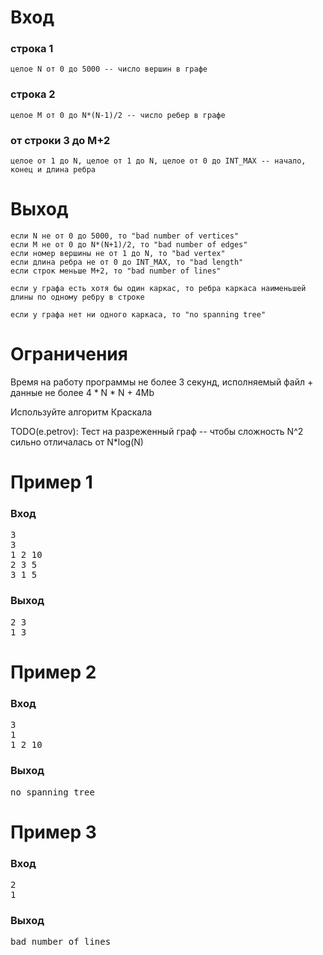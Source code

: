 # Вход
### строка 1
	целое N от 0 до 5000 -- число вершин в графе
### строка 2
	целое M от 0 до N*(N-1)/2 -- число ребер в графе
### от строки 3 до M+2
	целое от 1 до N, целое от 1 до N, целое от 0 до INT_MAX -- начало, конец и длина ребра

# Выход
	если N не от 0 до 5000, то "bad number of vertices"
	если M не от 0 до N*(N+1)/2, то "bad number of edges"
	если номер вершины не от 1 до N, то "bad vertex"
	если длина ребра не от 0 до INT_MAX, то "bad length"
	если строк меньше M+2, то "bad number of lines"

	если у графа есть хотя бы один каркас, то ребра каркаса наименьшей длины по одному ребру в строке

	если у графа нет ни одного каркаса, то "no spanning tree"

# Ограничения
Время на работу программы не более 3 секунд, исполняемый файл + данные не более 4 * N * N + 4Mb

Используйте алгоритм Краскала

TODO(e.petrov): Тест на разреженный граф -- чтобы сложность N^2 сильно отличалась от N*log(N)

# Пример 1
### Вход
<pre>
3
3
1 2 10
2 3 5
3 1 5
</pre>
### Выход
<pre>
2 3
1 3
</pre>

# Пример 2
### Вход
<pre>
3
1
1 2 10
</pre>
### Выход
<pre>
no spanning tree
</pre>

# Пример 3
### Вход
<pre>
2
1
</pre>
### Выход
<pre>
bad number of lines
</pre>

